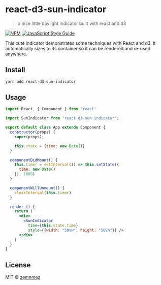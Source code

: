 # react-d3-sun-indicator

> a nice little daylight indicator built with react and d3

[![NPM](https://img.shields.io/npm/v/react-d3-sun-indicator.svg)](https://www.npmjs.com/package/react-d3-sun-indicator) [![JavaScript Style Guide](https://img.shields.io/badge/code_style-standard-brightgreen.svg)](https://standardjs.com)

This cute indicator demonstrates some techniques with React and d3. It automatically sizes to its container so it can be rendered and re-used anywhere.

## Install

```bash
yarn add react-d3-sun-indicator
```

## Usage

```jsx
import React, { Component } from 'react'

import SunIndicator from 'react-d3-sun-indicator';

export default class App extends Component {
  constructor(props) {
    super(props);

    this.state = {time: new Date()}
  }

  componentDidMount() {
    this.timer = setInterval(() => this.setState({
      time: new Date()
    }), 1000)
  }

  componentWillUnmount() {
    clearInterval(this.timer)
  }

  render () {
    return (
      <div>
        <SunIndicator
          time={this.state.time}
          style={{width: "50vw", height: "50vh"}} />
      </div>
    )
  }
}
```

## License

MIT © [zemnmez](https://github.com/zemnmez)
